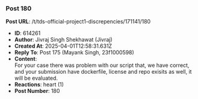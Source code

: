 ### Post 180
**Post URL**: /t/tds-official-project1-discrepencies/171141/180
- **ID**: 614261
- **Author**: Jivraj Singh Shekhawat (Jivraj)
- **Created At**: 2025-04-01T12:58:31.631Z
- **Reply To**: Post 175 (Mayank Singh, 23f1000598)
- **Content**:  
  For your case there was problem with our script that, we have correct, and your submission have dockerfile, license and repo exisits as well, it will be evaluated.
- **Reactions**: heart (1)
- **Post Number**: 180

